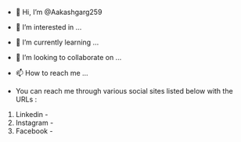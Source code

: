 - 👋 Hi, I’m @Aakashgarg259
- 👀 I’m interested in ...
- 🌱 I’m currently learning ...
- 💞️ I’m looking to collaborate on ...
- 📫 How to reach me ...

- You can reach me through various social sites listed below with the URLs :

1. Linkedin - 
2. Instagram - 
3. Facebook - 

<!---
Aakashgarg259/Aakashgarg259 is a ✨ special ✨ repository because its `README.md` (this file) appears on your GitHub profile.
You can click the Preview link to take a look at your changes.
--->
